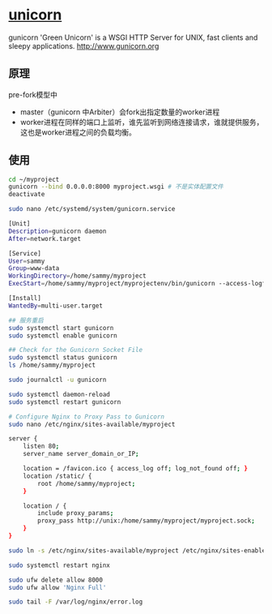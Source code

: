 # [unicorn](https://github.com/benoitc/gunicorn)

gunicorn 'Green Unicorn' is a WSGI HTTP Server for UNIX, fast clients and sleepy applications. http://www.gunicorn.org

## 原理

pre-fork模型中

* master（gunicorn 中Arbiter）会fork出指定数量的worker进程
* worker进程在同样的端口上监听，谁先监听到网络连接请求，谁就提供服务，这也是worker进程之间的负载均衡。

## 使用

```sh
cd ~/myproject
gunicorn --bind 0.0.0.0:8000 myproject.wsgi # 不是实体配置文件
deactivate

sudo nano /etc/systemd/system/gunicorn.service

[Unit]
Description=gunicorn daemon
After=network.target

[Service]
User=sammy
Group=www-data
WorkingDirectory=/home/sammy/myproject
ExecStart=/home/sammy/myproject/myprojectenv/bin/gunicorn --access-logfile - --workers 3 --bind unix:/home/sammy/myproject/myproject.sock myproject.wsgi:application

[Install]
WantedBy=multi-user.target

## 服务重启
sudo systemctl start gunicorn
sudo systemctl enable gunicorn

## Check for the Gunicorn Socket File
sudo systemctl status gunicorn
ls /home/sammy/myproject

sudo journalctl -u gunicorn

sudo systemctl daemon-reload
sudo systemctl restart gunicorn

# Configure Nginx to Proxy Pass to Gunicorn
sudo nano /etc/nginx/sites-available/myproject

server {
    listen 80;
    server_name server_domain_or_IP;

    location = /favicon.ico { access_log off; log_not_found off; }
    location /static/ {
        root /home/sammy/myproject;
    }

    location / {
        include proxy_params;
        proxy_pass http://unix:/home/sammy/myproject/myproject.sock;
    }
}

sudo ln -s /etc/nginx/sites-available/myproject /etc/nginx/sites-enabled

sudo systemctl restart nginx

sudo ufw delete allow 8000
sudo ufw allow 'Nginx Full'

sudo tail -F /var/log/nginx/error.log
```

